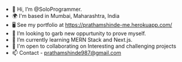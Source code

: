 - 👋 Hi, I’m @SoloProgrammer.
- 🌍  I'm based in Mumbai, Maharashtra, India
-  🖥️  See my portfolio at https://prathamshinde-me.herokuapp.com/
- 👀 I’m looking to garb new oppurtunity to prove myself.
- 🧠 I’m currently learning MERN Stack and Next.js.
- 🤝 I'm open to collaborating on Interesting and challenging projects
- 📫 Contact - prathamshinde987@gmail.com

<!---
SoloProgrammer/SoloProgrammer is a ✨ special ✨ repository because its `README.md` (this file) appears on your GitHub profile.
You can click the Preview link to take a look at your changes.
--->
